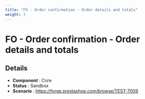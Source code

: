 ```yaml
---
title: "FO - Order confirmation - Order details and totals"
weight: 3
---
```


# FO - Order confirmation - Order details and totals
## Details
* **Component** : Core
* **Status** : Sandbox
* **Scenario** : https://forge.prestashop.com/browse/TEST-7009
